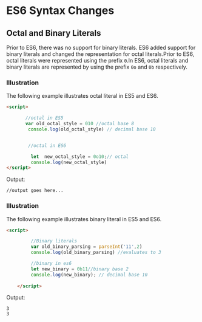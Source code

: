 # ES6 Syntax Changes

## Octal and  Binary Literals
Prior to ES6, there was no support for binary literals. ES6 added support for binary literals and changed the representation for octal literals.Prior to ES6, octal literals were represented using the prefix `0`.In ES6, octal literals and binary literals are represented by using the prefix `0o` and `0b` respectively.

### Illustration
The following example illustrates octal literal in ES5 and ES6.
```html
<script>

       //octal in ES5
       var old_octal_style = 010 //octal base 8
        console.log(old_octal_style) // decimal base 10


        //octal in ES6

         let  new_octal_style = 0o10;// octal
         console.log(new_octal_style)
</script>

```

Output: 

```
//output goes here...

```


### Illustration
The following example illustrates binary literal in ES5 and ES6.

```html
<script>

         //Binary literals
         var old_binary_parsing = parseInt('11',2)
         console.log(old_binary_parsing) //evaluates to 3

         //binary in es6
         let new_binary = 0b11//binary base 2
         console.log(new_binary); // decimal base 10
 
    </script>

```

Output: 

```
3
3
```
